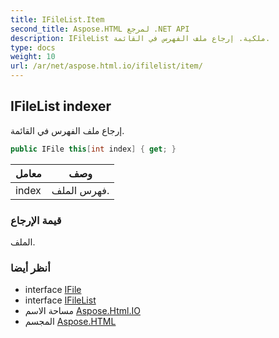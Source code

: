```yaml
---
title: IFileList.Item
second_title: Aspose.HTML لمرجع .NET API
description: IFileList ملكية. إرجاع ملف الفهرس في القائمة.
type: docs
weight: 10
url: /ar/net/aspose.html.io/ifilelist/item/
---
```

## IFileList indexer

إرجاع ملف الفهرس في القائمة.

```csharp
public IFile this[int index] { get; }
```

| معامل | وصف |
| --- | --- |
| index | فهرس الملف. |

### قيمة الإرجاع

الملف.

### أنظر أيضا

* interface [IFile](../../ifile/)
* interface [IFileList](../)
* مساحة الاسم [Aspose.Html.IO](../../ifilelist/)
* المجسم [Aspose.HTML](../../../)


